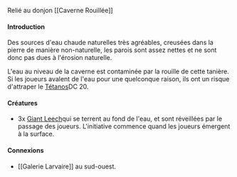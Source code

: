 Relié au donjon [[Caverne Rouillée]]
#### Introduction
Des sources d'eau chaude naturelles très agréables, creusées dans la pierre de manière non-naturelle, les parois sont assez nettes et ne sont donc pas dues à l'érosion naturelle.

L'eau au niveau de la caverne est contaminée par la rouille de cette tanière. Si les joueurs avalent de l'eau pour une quelconque raison, ils ont un risque d'attraper le [Tétanos](https://2e.aonprd.com/Diseases.aspx?ID=28&Redirected=1)DC 20.
#### Créatures
- 3x [Giant Leech](https://2e.aonprd.com/Monsters.aspx?ID=711)qui se terrent au fond de l'eau, et sont réveillées par le passage des joueurs. L'initiative commence quand les joueurs émergent à la surface.
#### Connexions
- [[Galerie Larvaire]] au sud-ouest.
